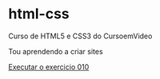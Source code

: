 # html-css
Curso de HTML5 e CSS3 do CursoemVideo

Tou aprendendo a criar sites

<a href="https://professorguanabara.github.io/html-css/exercicios/ex010/index.html">Executar o exercicio 010</a>
 

